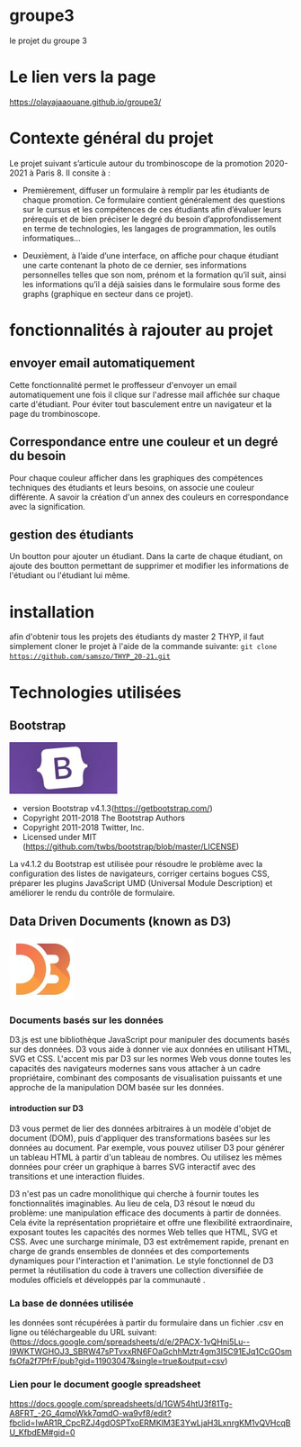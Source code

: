 # groupe3
le projet du groupe 3

# Le lien vers la page
https://olayajaaouane.github.io/groupe3/

# Contexte général du projet
Le projet suivant s’articule autour du trombinoscope de la promotion 2020-2021 à Paris 8. Il consite à :

* Premièrement, diffuser un formulaire à remplir par les étudiants de chaque promotion. Ce formulaire contient généralement des questions sur le cursus et les compétences de ces étudiants afin d’évaluer leurs prérequis et de bien préciser le degré du besoin d’approfondissement en terme de technologies, les langages de programmation, les outils informatiques…


* Deuxièment, à l’aide d’une interface, on affiche pour chaque étudiant une carte contenant la photo de ce dernier, ses informations personnelles telles que son nom, prénom et la formation qu’il suit, ainsi les informations qu’il a déjà saisies dans le formulaire sous forme des graphs (graphique en secteur dans ce projet).
# fonctionnalités à rajouter au projet 
## envoyer email automatiquement
Cette fonctionnalité permet le proffesseur d'envoyer un email automatiquement une fois il clique sur l'adresse mail affichée sur chaque carte d'étudiant. Pour éviter tout basculement entre un navigateur et la page du trombinoscope.
## Correspondance entre une couleur et un degré du besoin 
Pour chaque couleur afficher dans les graphiques des compétences techniques des étudiants et leurs besoins, on associe une couleur différente. A savoir la création d'un annex des couleurs en correspondance avec la signification.
## gestion des étudiants 
Un boutton pour ajouter un étudiant.
Dans la carte de chaque étudiant, on ajoute des boutton permettant de supprimer et modifier les informations de l'étudiant ou l'étudiant lui même.
# installation
afin d'obtenir tous les projets des étudiants dy master 2 THYP, il faut simplement cloner le projet à l'aide de la commande suivante:
<code>git clone https://github.com/samszo/THYP_20-21.git</code>

# Technologies utilisées

## Bootstrap 
<img src="boott.JPG"></img>

 * version Bootstrap v4.1.3(https://getbootstrap.com/)
 * Copyright 2011-2018 The Bootstrap Authors
 * Copyright 2011-2018 Twitter, Inc.
 * Licensed under MIT (https://github.com/twbs/bootstrap/blob/master/LICENSE)


La v4.1.2 du Bootstrap est utilisée pour résoudre le problème avec la configuration des listes de navigateurs, corriger certains bogues CSS, préparer les plugins JavaScript UMD (Universal Module Description) et améliorer le rendu du contrôle de formulaire.

## Data Driven Documents (known as D3)
<img src="d3.JPG"></img>
### Documents basés sur les données
D3.js est une bibliothèque JavaScript pour manipuler des documents basés sur des données. D3 vous aide à donner vie aux données en utilisant HTML, SVG et CSS. L'accent mis par D3 sur les normes Web vous donne toutes les capacités des navigateurs modernes sans vous attacher à un cadre propriétaire, combinant des composants de visualisation puissants et une approche de la manipulation DOM basée sur les données.
#### introduction sur D3
D3 vous permet de lier des données arbitraires à un modèle d'objet de document (DOM), puis d'appliquer des transformations basées sur les données au document. Par exemple, vous pouvez utiliser D3 pour générer un tableau HTML à partir d'un tableau de nombres. Ou utilisez les mêmes données pour créer un graphique à barres SVG interactif avec des transitions et une interaction fluides.

D3 n'est pas un cadre monolithique qui cherche à fournir toutes les fonctionnalités imaginables. Au lieu de cela, D3 résout le nœud du problème: une manipulation efficace des documents à partir de données. Cela évite la représentation propriétaire et offre une flexibilité extraordinaire, exposant toutes les capacités des normes Web telles que HTML, SVG et CSS. Avec une surcharge minimale, D3 est extrêmement rapide, prenant en charge de grands ensembles de données et des comportements dynamiques pour l'interaction et l'animation. Le style fonctionnel de D3 permet la réutilisation du code à travers une collection diversifiée de modules officiels et développés par la communauté .
### La base de données utilisée
les données sont récupérées à partir du formulaire dans un fichier .csv en ligne ou téléchargeable du URL suivant:
(https://docs.google.com/spreadsheets/d/e/2PACX-1vQHni5Lu--I9WKTWGHOJ3_SBRW47sPTvxxRN6FOaGchhMztr4gm3I5C91EJq1CcGOsmfsOfa2f7PfrF/pub?gid=11903047&single=true&output=csv)
### Lien pour le document google spreadsheet
https://docs.google.com/spreadsheets/d/1GW54htU3f81Tg-A8FRT_-2G_4qmoWkk7qmdO-wa9vf8/edit?fbclid=IwAR1R_CpcRZJ4gdOSPTxoERMKlM3E3YwLjaH3LxnrgKM1vQVHcqBU_KfbdEM#gid=0


